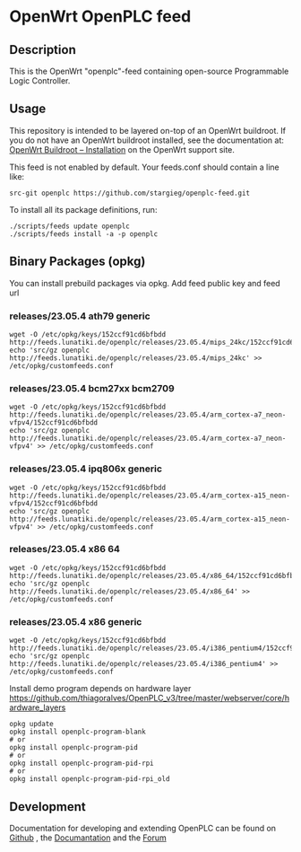 # OpenWrt OpenPLC feed

## Description

This is the OpenWrt "openplc"-feed containing open-source Programmable Logic Controller.

## Usage

This repository is intended to be layered on-top of an OpenWrt buildroot.
If you do not have an OpenWrt buildroot installed, see the documentation at:
[OpenWrt Buildroot – Installation](https://openwrt.org/docs/guide-developer/build-system/install-buildsystem) on the OpenWrt support site.

This feed is not enabled by default. Your feeds.conf should contain a line like:
```
src-git openplc https://github.com/stargieg/openplc-feed.git
```

To install all its package definitions, run:
```
./scripts/feeds update openplc
./scripts/feeds install -a -p openplc
```

## Binary Packages (opkg)

You can install prebuild packages via opkg.
Add feed public key and feed url
### releases/23.05.4 ath79 generic
```
wget -O /etc/opkg/keys/152ccf91cd6bfbdd http://feeds.lunatiki.de/openplc/releases/23.05.4/mips_24kc/152ccf91cd6bfbdd
echo 'src/gz openplc http://feeds.lunatiki.de/openplc/releases/23.05.4/mips_24kc' >> /etc/opkg/customfeeds.conf
```
### releases/23.05.4 bcm27xx bcm2709
```
wget -O /etc/opkg/keys/152ccf91cd6bfbdd http://feeds.lunatiki.de/openplc/releases/23.05.4/arm_cortex-a7_neon-vfpv4/152ccf91cd6bfbdd
echo 'src/gz openplc http://feeds.lunatiki.de/openplc/releases/23.05.4/arm_cortex-a7_neon-vfpv4' >> /etc/opkg/customfeeds.conf
```
### releases/23.05.4 ipq806x generic
```
wget -O /etc/opkg/keys/152ccf91cd6bfbdd http://feeds.lunatiki.de/openplc/releases/23.05.4/arm_cortex-a15_neon-vfpv4/152ccf91cd6bfbdd
echo 'src/gz openplc http://feeds.lunatiki.de/openplc/releases/23.05.4/arm_cortex-a15_neon-vfpv4' >> /etc/opkg/customfeeds.conf
```
### releases/23.05.4 x86 64
```
wget -O /etc/opkg/keys/152ccf91cd6bfbdd http://feeds.lunatiki.de/openplc/releases/23.05.4/x86_64/152ccf91cd6bfbdd
echo 'src/gz openplc http://feeds.lunatiki.de/openplc/releases/23.05.4/x86_64' >> /etc/opkg/customfeeds.conf
```
### releases/23.05.4 x86 generic
```
wget -O /etc/opkg/keys/152ccf91cd6bfbdd http://feeds.lunatiki.de/openplc/releases/23.05.4/i386_pentium4/152ccf91cd6bfbdd
echo 'src/gz openplc http://feeds.lunatiki.de/openplc/releases/23.05.4/i386_pentium4' >> /etc/opkg/customfeeds.conf
```


Install demo program depends on hardware layer https://github.com/thiagoralves/OpenPLC_v3/tree/master/webserver/core/hardware_layers
```
opkg update
opkg install openplc-program-blank
# or
opkg install openplc-program-pid
# or
opkg install openplc-program-pid-rpi
# or
opkg install openplc-program-pid-rpi_old
```

## Development

Documentation for developing and extending OpenPLC can be found on [Github](https://github.com/thiagoralves/OpenPLC_v3) , the [Documantation](https://autonomylogic.com/docs/openplc-overview/) and the [Forum](https://openplc.discussion.community/)
